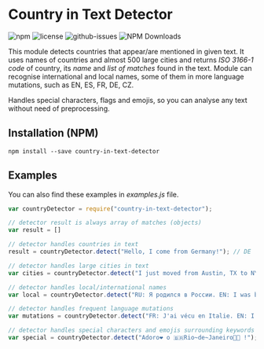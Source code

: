 # Country in Text Detector

![npm](https://img.shields.io/npm/v/country-in-text-detector.svg) ![license](https://img.shields.io/npm/l/country-in-text-detector.svg) ![github-issues](https://img.shields.io/github/issues/jan-rus/country-in-text-detector.svg) ![NPM Downloads](https://img.shields.io/npm/dt/country-in-text-detector.svg)

This module detects countries that appear/are mentioned in given text. It uses
names of countries and almost 500 large cities and returns *ISO 3166-1 code*
of country, its *name* and *list of matches* found in the text. Module can
recognise international and local names, some of them in more language mutations,
such as EN, ES, FR, DE, CZ.

Handles special characters, flags and emojis, so you can analyse any text
without need of preprocessing.


## Installation (NPM)

	npm install --save country-in-text-detector


## Examples

You can also find these examples in *examples.js* file.

```javascript
var countryDetector = require("country-in-text-detector");

// detector result is always array of matches (objects)
var result = []

// detector handles countries in text
result = countryDetector.detect("Hello, I come from Germany!"); // DE

// detector handles large cities in text
var cities = countryDetector.detect("I just moved from Austin, TX to NYC."); // US-NY, US-TX

// detector handles local/international names
var local = countryDetector.detect("RU: Я родился в России. EN: I was born in Russia."); // RU

// detector handles frequent language mutations
var mutations = countryDetector.detect("FR: J'ai vécu en Italie. EN: I lived in Italy."); // IT

// detector handles special characters and emojis surrounding keywords
var special = countryDetector.detect("Adoro❤️ o 🇧🇷Rio~de~Janeiro💃🏼 !"); // BR
```